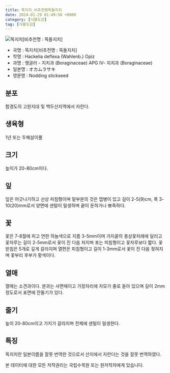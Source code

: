 ```yaml
---
title: 뚝지치_비추천명뚝돌지치
date: 2024-01-29 01:49:58 +0800
category: [식물도감]
tag: [식물도감]
---
```




![뚝지치[비추천명 : 뚝돌지치]](/fileUpload/plants/basic/Boraginaceae/Hackelia/7759/7759_1_th2.jpg)
- 국명 : 뚝지치[비추천명 : 뚝돌지치]
- 학명 : Hackelia deflexa (Wahlenb.) Opiz
- 과명 : 앵글러 - 지치과 (Boraginaceae) APG Ⅳ- 지치과 (Boraginaceae)
- 일본명 : オカムラサキ
- 영문명 : Nodding stickseed


## 분포
함경도의 고원지대 및 백두산지역에서 자란다.
## 생육형
1년 또는 두해살이풀
## 크기
높이가 20-80cm이다.
## 잎
잎은 어긋나기하고 선상 피침형이며 밑부분의 것은 엽병이 있고 길이 2-5(9)cm, 폭 3-10(20)mm로서 양면에 센털이 밀생하며 끝이 둔하거나 뾰족하다.
## 꽃
꽃은 7-8월에 피고 연한 하늘색으로 지름 3-5mm이며 가지끝의 총상꽃차례에 달리고 꽃자루는 길이 2-5mm로서 꽃이 진 다음 처지며 포는 피침형이고 꽃자루보다 짧다. 꽃받침은 5개로 깊게 갈라지며 열편은 피침형이고 길이 1-3mm로서 꽃이 진 다음 젖혀지며 꽃부리 후부가 황색이다.
## 열매
열매는 소견과이다. 분과는 사면체이고 가장자리에 자모가 줄로 돋아 있으며 길이 2mm정도로서 표면에 잔돌기가 있다.
## 줄기
높이 20-80cm이고 가지가 갈라지며 전체에 센털이 밀생한다.
## 특징
뚝지치란 일본이름을 잘못 번역한 것으로서 산지에서 자란다는 것을 잘못 번역하였다.






본 데이터에 대한 모든 저작권리는 국립수목원 또는 원저작자에게 있습니다.
